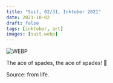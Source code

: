 ```yaml
---
title: "Suit, 02/31, Inktober 2021"
date: 2021-10-02
draft: false
tags: [inktober, art]
images: [suit.webp]
---
```


![WEBP](suit.webp "Image")

The ace of spades, the ace of spades! 🤘

Source: from life.
